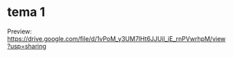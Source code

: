 # tema 1

Preview: https://drive.google.com/file/d/1vPoM_y3UM7lHt6JJUil_iE_rnPVwrhpM/view?usp=sharing
